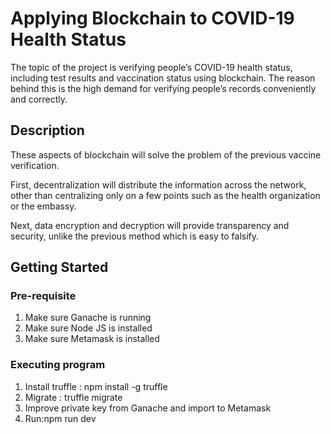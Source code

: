 # Applying Blockchain to COVID-19 Health Status

The topic of the project is verifying people’s COVID-19 health status, including test results and vaccination status using blockchain. The reason behind this is the high demand for verifying people’s records conveniently and correctly. 

## Description

These aspects of blockchain will solve the problem of the previous vaccine verification. 

First, decentralization will distribute the information across the network, other than centralizing only on a few points such as the health organization or the embassy. 

Next, data encryption and decryption will provide transparency and security, unlike the previous method which is easy to falsify.

## Getting Started

### Pre-requisite
1. Make sure Ganache is running
2. Make sure Node JS is installed
3. Make sure Metamask is installed


### Executing program
1. Install truffle : npm install -g truffle
2. Migrate : truffle migrate
3. Improve private key from Ganache and import to Metamask
4. Run:npm run dev
